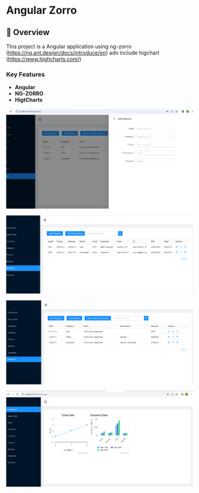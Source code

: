 # Angular Zorro 
## 🎯 Overview

This project is a Angular application using ng-zorro (https://ng.ant.design/docs/introduce/en) adn include higchart (https://www.highcharts.com/)

### Key Features

- **Angular**
- **NG-ZORRO**
- **HigtCharts**


[![Drawer](doc/AddExpense.PNG)](https://ng.ant.design/components/drawer/en)

[![Drawer](doc/Dispacher.PNG)](https://ng.ant.design/components/drawer/en)

[![Drawer](doc/Expense.PNG)](https://ng.ant.design/components/drawer/en)


[![Drawer](doc/HighChart.PNG)](https://www.highcharts.com/)


